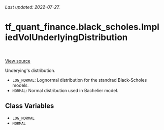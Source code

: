 <!--
This file is generated by a tool. Do not edit directly.
For open-source contributions the docs will be updated automatically.
-->

*Last updated: 2022-07-27.*

<div itemscope itemtype="http://developers.google.com/ReferenceObject">
<meta itemprop="name" content="tf_quant_finance.black_scholes.ImpliedVolUnderlyingDistribution" />
<meta itemprop="path" content="Stable" />
<meta itemprop="property" content="LOG_NORMAL"/>
<meta itemprop="property" content="NORMAL"/>
</div>

# tf_quant_finance.black_scholes.ImpliedVolUnderlyingDistribution

<!-- Insert buttons and diff -->

<table class="tfo-notebook-buttons tfo-api" align="left">
</table>

<a target="_blank" href="https://github.com/google/tf-quant-finance/blob/master/tf_quant_finance/black_scholes/implied_vol_utils.py">View source</a>



Underying's distribution.

<!-- Placeholder for "Used in" -->

* `LOG_NORMAL`: Lognormal distribution for the standrad Black-Scholes models.
* `NORMAL`: Normal distribution used in Bachelier model.

## Class Variables

* `LOG_NORMAL` <a id="LOG_NORMAL"></a>
* `NORMAL` <a id="NORMAL"></a>
